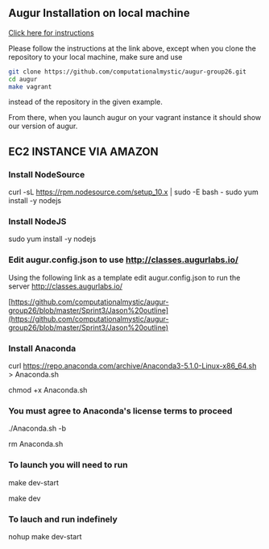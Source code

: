 ## Augur Installation on local machine

[Click here for instructions](https://github.com/computationalmystic/augur-group26/blob/master/README.md)

Please follow the instructions at the link above, except when you clone the repository to 
your local machine, make sure and use 
```bash
git clone https://github.com/computationalmystic/augur-group26.git
cd augur
make vagrant
```
instead of the repository in the given example.

From there, when you launch augur on your vagrant instance it should show 
our version of augur. 


## EC2 INSTANCE VIA AMAZON


### Install NodeSource

curl -sL https://rpm.nodesource.com/setup_10.x | sudo -E bash -
sudo yum install -y nodejs

### Install NodeJS

sudo yum install -y nodejs


### Edit augur.config.json to use http://classes.augurlabs.io/

Using the following link as a template edit augur.config.json to run the server http://classes.augurlabs.io/

[https://github.com/computationalmystic/augur-group26/blob/master/Sprint3/Jason%20outline](https://github.com/computationalmystic/augur-group26/blob/master/Sprint3/Jason%20outline)

### Install Anaconda
curl https://repo.anaconda.com/archive/Anaconda3-5.1.0-Linux-x86_64.sh > Anaconda.sh

chmod +x Anaconda.sh

### You must agree to Anaconda's license terms to proceed
./Anaconda.sh -b

rm Anaconda.sh

### To launch you will need to run

make dev-start

make dev
 
### To lauch and run indefinely 

nohup make dev-start
